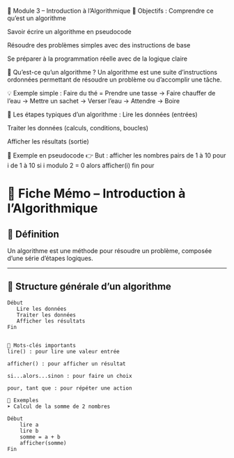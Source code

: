 🧩 Module 3 – Introduction à l’Algorithmique
🎯 Objectifs :
Comprendre ce qu’est un algorithme

Savoir écrire un algorithme en pseudocode

Résoudre des problèmes simples avec des instructions de base

Se préparer à la programmation réelle avec de la logique claire

📘 Qu’est-ce qu’un algorithme ?
Un algorithme est une suite d’instructions ordonnées permettant de résoudre un problème ou d’accomplir une tâche.

💡 Exemple simple :
Faire du thé = Prendre une tasse → Faire chauffer de l’eau → Mettre un sachet → Verser l’eau → Attendre → Boire

🔹 Les étapes typiques d’un algorithme :
Lire les données (entrées)

Traiter les données (calculs, conditions, boucles)

Afficher les résultats (sortie)

🧠 Exemple en pseudocode
👉 But : afficher les nombres pairs de 1 à 10
pour i de 1 à 10
    si i modulo 2 = 0 alors
        afficher(i)
fin pour

# 🧠 Fiche Mémo – Introduction à l’Algorithmique

## 🔹 Définition

Un algorithme est une méthode pour résoudre un problème, composée d’une série d’étapes logiques.

---

## 🔸 Structure générale d’un algorithme

```pseudocode
Début
   Lire les données
   Traiter les données
   Afficher les résultats
Fin


🔸 Mots-clés importants
lire() : pour lire une valeur entrée

afficher() : pour afficher un résultat

si...alors...sinon : pour faire un choix

pour, tant que : pour répéter une action

🔸 Exemples
➤ Calcul de la somme de 2 nombres

Début
    lire a
    lire b
    somme = a + b
    afficher(somme)
Fin


